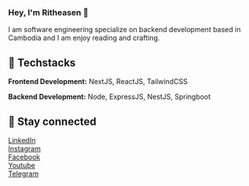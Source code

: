 

<!--
**ritheasen/ritheasen** is a ✨ _special_ ✨ repository because its `README.md` (this file) appears on your GitHub profile.

Here are some ideas to get you started:

- 🔭 I’m currently working on ...
- 🌱 I’m currently learning ...
- 👯 I’m looking to collaborate on ...
- 🤔 I’m looking for help with ...
- 💬 Ask me about ...
- 📫 How to reach me: ...
- 😄 Pronouns: ...
- ⚡ Fun fact: ...
-->

<h3>Hey, I'm Ritheasen 👋</h3>
<p>I am software engineering specialize on backend development based in Cambodia and I am enjoy reading and crafting.</p>
<!--
<ul>
  <li>Coffee</li>
  <li>Tea</li>
  <li>Milk</li>
</ul>
-->

## 🔨 Techstacks

**Frontend Development:** NextJS, ReactJS, TailwindCSS

**Backend Development:** Node, ExpressJS, NestJS, Springboot


## 🔗 Stay connected

<a href="https://www.linkedin.com/in/ritheasen/">LinkedIn</a> <br>
<a href="https://www.instagram.com/ritheasen.dev/">Instagram</a> <br>
<a href="https://www.facebook.com/ritheasen">Facebook</a> <br>
<a href="https://www.youtube.com/@ritheasenn">Youtube</a> <br>
<a href="https://t.me/ritheasen">Telegram</a> <br>
